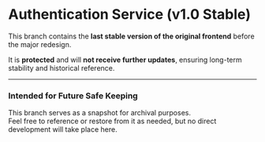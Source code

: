 # Authentication Service (v1.0 Stable)

This branch contains the **last stable version of the original frontend** before the major redesign.

It is **protected** and will **not receive further updates**, ensuring long-term stability and historical reference.

---

### Intended for Future Safe Keeping

This branch serves as a snapshot for archival purposes.  
Feel free to reference or restore from it as needed, but no direct development will take place here.
